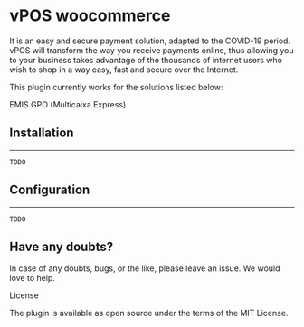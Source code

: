 # vPOS woocommerce

It is an easy and secure payment solution, adapted to the COVID-19 period.
vPOS will transform the way you receive payments online, thus allowing you to
your business takes advantage of the thousands of internet users who wish to shop in a way
easy, fast and secure over the Internet.

This plugin currently works for the solutions listed below:

EMIS GPO (Multicaixa Express)

## Installation
------------------------------------------
```shell
TODO
```

## Configuration
------------------------------------------
```shell
TODO
```

## Have any doubts?

In case of any doubts, bugs, or the like, please leave an issue. We would love to help.

License

The plugin is available as open source under the terms of the MIT License.